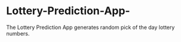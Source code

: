 # Lottery-Prediction-App-
The Lottery Prediction App generates random pick of the day lottery numbers. 
